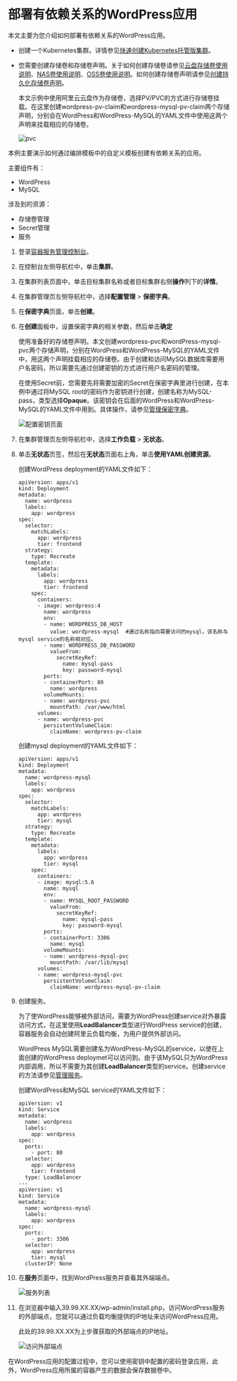 # 部署有依赖关系的WordPress应用

本文主要为您介绍如何部署有依赖关系的WordPress应用。

-   创建一个Kubernetes集群。详情参见[快速创建Kubernetes托管版集群](/intl.zh-CN/快速入门/基础入门/快速创建Kubernetes托管版集群.md)。
-   您需要创建存储卷和存储卷声明。关于如何创建存储卷请参见[云盘存储卷使用说明](/intl.zh-CN/Kubernetes集群用户指南/存储-CSI/云盘存储卷/云盘存储卷使用说明.md)、[NAS卷使用说明](/intl.zh-CN/Kubernetes集群用户指南/存储-CSI/NAS存储卷/NAS卷使用说明.md)、[OSS卷使用说明](/intl.zh-CN/Kubernetes集群用户指南/存储-CSI/OSS存储卷/OSS卷使用说明.md)。如何创建存储卷声明请参见[创建持久化存储卷声明](/intl.zh-CN/Kubernetes集群用户指南/存储-Flexvolume/创建持久化存储卷声明.md)。

    本文示例中使用阿里云云盘作为存储卷，选择PV/PVC的方式进行存储卷挂载。在这里创建wordpress-pv-claim和wordpress-mysql-pv-claim两个存储声明，分别会在WordPress和WordPress-MySQL的YAML文件中使用这两个声明来挂载相应的存储卷。

    ![pvc](https://static-aliyun-doc.oss-accelerate.aliyuncs.com/assets/img/zh-CN/4600338161/p259989.png)


本例主要演示如何通过编排模板中的自定义模板创建有依赖关系的应用。

主要组件有：

-   WordPress
-   MySQL

涉及到的资源：

-   存储卷管理
-   Secret管理
-   服务

1.  登录[容器服务管理控制台](https://cs.console.aliyun.com)。

2.  在控制台左侧导航栏中，单击**集群**。

3.  在集群列表页面中，单击目标集群名称或者目标集群右侧**操作**列下的**详情**。

4.  在集群管理页左侧导航栏中，选择**配置管理** \> **保密字典**。

5.  在**保密字典**页面，单击**创建**。

6.  在**创建**面板中，设置保密字典的相关参数，然后单击**确定**

    使用准备好的存储卷声明。本文创建wordpress-pvc和wordPress-mysql-pvc两个存储声明，分别在WordPress和WordPress-MySQL的YAML文件中，用这两个声明挂载相应的存储卷。由于创建和访问MySQL数据库需要用户名密码，所以需要先通过创建密钥的方式进行用户名密码的管理。

    在使用Secret前，您需要先将需要加密的Secret在保密字典里进行创建，在本例中通过将MySQL root的密码作为密钥进行创建，创建名称为MySQL-pass，类型选择**Opaque**。该密钥会在后面的WordPress和WordPress-MySQL的YAML文件中用到。具体操作，请参见[管理保密字典](/intl.zh-CN/Kubernetes集群用户指南/应用/配置项及保密字典/管理保密字典.md)。

    ![配置密钥页面](https://static-aliyun-doc.oss-accelerate.aliyuncs.com/assets/img/zh-CN/3333659951/p7693.png)

7.  在集群管理页左侧导航栏中，选择**工作负载** \> **无状态**。

8.  单击**无状态**页签，然后在**无状态**页面右上角，单击**使用YAML创建资源**。

    创建WordPress deployment的YAML文件如下：

    ```
    apiVersion: apps/v1
    kind: Deployment
    metadata:
      name: wordpress
      labels:
        app: wordpress
    spec:
      selector:
        matchLabels:
          app: wordpress
          tier: frontend
      strategy:
        type: Recreate
      template:
        metadata:
          labels:
            app: wordpress
            tier: frontend
        spec:
          containers:
          - image: wordpress:4
            name: wordpress
            env:
            - name: WORDPRESS_DB_HOST
              value: wordpress-mysql  #通过名称指向需要访问的mysql，该名称与mysql service的名称相对应。
            - name: WORDPRESS_DB_PASSWORD
              valueFrom:
                secretKeyRef:
                  name: mysql-pass
                  key: password-mysql
            ports:
            - containerPort: 80
              name: wordpress
            volumeMounts:
            - name: wordpress-pvc
              mountPath: /var/www/html
          volumes:
          - name: wordpress-pvc
            persistentVolumeClaim:
              claimName: wordpress-pv-claim
    ```

    创建mysql deployment的YAML文件如下：

    ```
    apiVersion: apps/v1
    kind: Deployment
    metadata:
      name: wordpress-mysql
      labels:
        app: wordpress
    spec:
      selector:
        matchLabels:
          app: wordpress
          tier: mysql
      strategy:
        type: Recreate
      template:
        metadata:
          labels:
            app: wordpress
            tier: mysql
        spec:
          containers:
          - image: mysql:5.6
            name: mysql
            env:
            - name: MYSQL_ROOT_PASSWORD
              valueFrom:
                secretKeyRef:
                  name: mysql-pass
                  key: password-mysql
            ports:
            - containerPort: 3306
              name: mysql
            volumeMounts:
            - name: wordpress-mysql-pvc
              mountPath: /var/lib/mysql
          volumes:
          - name: wordpress-mysql-pvc
            persistentVolumeClaim:
              claimName: wordpress-mysql-pv-claim
    ```

9.  创建服务。

    为了使WordPress能够被外部访问，需要为WordPress创建service对外暴露访问方式，在这里使用**LoadBalancer**类型进行WordPress service的创建，容器服务会自动创建阿里云负载均衡，为用户提供外部访问。

    WordPress MySQL需要创建名为WordPress-MySQL的service，以使在上面创建的WordPress deploymet可以访问到。由于该MySQL只为WordPress内部调用，所以不需要为其创建**LoadBalancer**类型的service。创建service的方法请参见[管理服务](/intl.zh-CN/Kubernetes集群用户指南/网络/Service管理/管理服务.md)。

    创建WordPress和MySQL service的YAML文件如下：

    ```
    apiVersion: v1
    kind: Service
    metadata:
      name: wordpress
      labels:
        app: wordpress
    spec:
      ports:
        - port: 80
      selector:
        app: wordpress
        tier: frontend
      type: LoadBalancer
    ---
    apiVersion: v1
    kind: Service
    metadata:
      name: wordpress-mysql
      labels:
        app: wordpress
    spec:
      ports:
        - port: 3306
      selector:
        app: wordpress
        tier: mysql
      clusterIP: None
    ```

10. 在**服务**页面中，找到WordPress服务并查看其外端端点。

    ![服务列表](https://static-aliyun-doc.oss-accelerate.aliyuncs.com/assets/img/zh-CN/4600338161/p7695.png)

11. 在浏览器中输入39.99.XX.XX/wp-admin/install.php，访问WordPress服务的外部端点，您就可以通过负载均衡提供的IP地址来访问WordPress应用。

    此处的39.99.XX.XX为上步骤获取的外部端点的IP地址。

    ![访问外部端点](https://static-aliyun-doc.oss-accelerate.aliyuncs.com/assets/img/zh-CN/3333659951/p7696.png)


在WordPress应用的配置过程中，您可以使用密钥中配置的密码登录应用，此外，WordPress应用所属的容器产生的数据会保存数据卷中。

